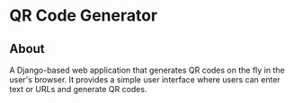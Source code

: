 # QR Code Generator
## About

A Django-based web application that generates 
QR codes on the fly in the user's browser. 
It provides a simple user interface where 
users can enter text or URLs and generate 
QR codes.
